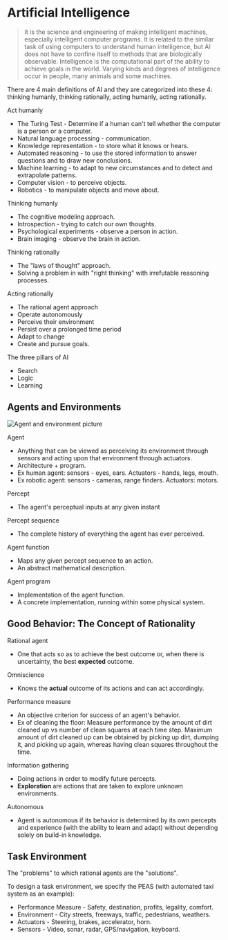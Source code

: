 # Artificial Intelligence

> It is the science and engineering of making intelligent machines, especially intelligent computer programs. It is related to the similar task of using computers to understand human intelligence, but AI does not have to confine itself to methods that are biologically observable.
> Intelligence is the computational part of the ability to achieve goals in the world. Varying kinds and degrees of intelligence occur in people, many animals and some machines.

There are 4 main definitions of AI and they are categorized into these 4: thinking humanly, thinking rationally, acting humanly, acting rationally.

Act humanly
* The Turing Test - Determine if a human can't tell whether the computer is a person or a computer.
* Natural language processing - communication.
* Knowledge representation - to store what it knows or hears.
* Automated reasoning - to use the stored information to answer questions and to draw new conclusions.
* Machine learning - to adapt to new circumstances and to detect and extrapolate patterns.
* Computer vision - to perceive objects.
* Robotics - to manipulate objects and move about.

Thinking humanly
* The cognitive modeling approach.
* Introspection - trying to catch our own thoughts.
* Psychological experiments - observe a person in action.
* Brain imaging - observe the brain in action.

Thinking rationally
* The "laws of thought" approach.
* Solving a problem in with "right thinking" with irrefutable reasoning processes.

Acting rationally
* The rational agent approach
* Operate autonomously
* Perceive their environment
* Persist over a prolonged time period
* Adapt to change
* Create and pursue goals.

The three pillars of AI
* Search
* Logic
* Learning

## Agents and Environments

![Agent and environment picture](https://user-images.githubusercontent.com/12219300/31069140-0463e530-a710-11e7-9968-4ebbf773beb1.png)

Agent
* Anything that can be viewed as perceiving its environment through sensors and acting upon that environment through actuators.
* Architecture + program.
* Ex human agent: sensors - eyes, ears. Actuators - hands, legs, mouth.
* Ex robotic agent: sensors - cameras, range finders. Actuators: motors.

Percept
* The agent's perceptual inputs at any given instant

Percept sequence
* The complete history of everything the agent has ever perceived.

Agent function
* Maps any given percept sequence to an action.
* An abstract mathematical description.

Agent program
* Implementation of the agent function.
* A concrete implementation, running within some physical system.

## Good Behavior: The Concept of Rationality

Rational agent
* One that acts so as to achieve the best outcome or, when there is uncertainty, the best **expected** outcome.

Omniscience
* Knows the **actual** outcome of its actions and can act accordingly.

Performance measure
* An objective criterion for success of an agent's behavior.
* Ex of cleaning the floor: Measure performance by the amount of dirt cleaned up vs number of clean squares at each time step. Maximum amount of dirt cleaned up can be obtained by picking up dirt, dumping it, and picking up again, whereas having clean squares throughout the time.

Information gathering
* Doing actions in order to modify future percepts.
* **Exploration** are actions that are taken to explore unknown environments.

Autonomous
* Agent is autonomous if its behavior is determined by its own percepts and experience (with the ability to learn and adapt) without depending solely on build-in knowledge.

## Task Environment
The "problems" to which rational agents are the "solutions".

To design a task environment, we specify the PEAS (with automated taxi system as an example):
* Performance Measure - Safety, destination, profits, legality, comfort.
* Environment - City streets, freeways, traffic, pedestrians, weathers.
* Actuators - Steering, brakes, accelerator, horn.
* Sensors - Video, sonar, radar, GPS/navigation, keyboard.
